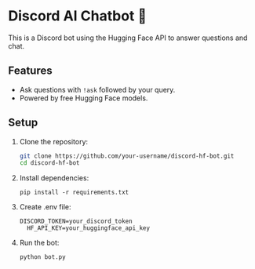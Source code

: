 # Discord AI Chatbot 🤖

This is a Discord bot using the Hugging Face API to answer questions and chat.

## Features
- Ask questions with `!ask` followed by your query.
- Powered by free Hugging Face models.

## Setup

1. Clone the repository:
   ```bash
   git clone https://github.com/your-username/discord-hf-bot.git
   cd discord-hf-bot

2. Install dependencies:
   ```
   pip install -r requirements.txt

4. Create .env file:
   ```
   DISCORD_TOKEN=your_discord_token
     HF_API_KEY=your_huggingface_api_key

6. Run the bot:
   ```
   python bot.py
